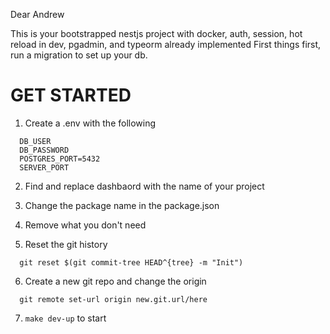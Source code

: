 Dear Andrew

This is your bootstrapped nestjs project with docker, auth, session, hot reload in dev, pgadmin, and typeorm already implemented
First things first, run a migration to set up your db.

# GET STARTED

1. Create a .env with the following
```
  DB_USER
  DB_PASSWORD
  POSTGRES_PORT=5432
  SERVER_PORT
```

2. Find and replace dashbaord with the name of your project

3. Change the package name in the package.json

4. Remove what you don't need

5. Reset the git history

```
  git reset $(git commit-tree HEAD^{tree} -m "Init")
```

6. Create a new git repo and change the origin

```
  git remote set-url origin new.git.url/here
```

7. `make dev-up` to start
